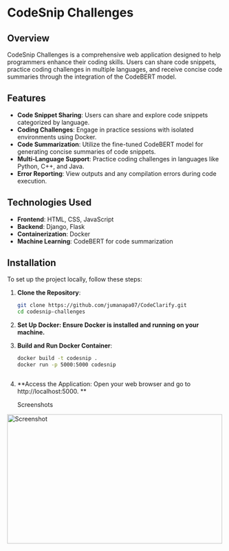 # CodeSnip Challenges

## Overview
CodeSnip Challenges is a comprehensive web application designed to help programmers enhance their coding skills. Users can share code snippets, practice coding challenges in multiple languages, and receive concise code summaries through the integration of the CodeBERT model.

## Features
- **Code Snippet Sharing**: Users can share and explore code snippets categorized by language.
- **Coding Challenges**: Engage in practice sessions with isolated environments using Docker.
- **Code Summarization**: Utilize the fine-tuned CodeBERT model for generating concise summaries of code snippets.
- **Multi-Language Support**: Practice coding challenges in languages like Python, C++, and Java.
- **Error Reporting**: View outputs and any compilation errors during code execution.

## Technologies Used
- **Frontend**: HTML, CSS, JavaScript
- **Backend**: Django, Flask
- **Containerization**: Docker
- **Machine Learning**: CodeBERT for code summarization

## Installation
To set up the project locally, follow these steps:

1. **Clone the Repository**:
   ```bash
   git clone https://github.com/jumanapa07/CodeClarify.git
   cd codesnip-challenges
2. **Set Up Docker: Ensure Docker is installed and running on your machine.**

3. **Build and Run Docker Container**:

     ```bash
     docker build -t codesnip .
     docker run -p 5000:5000 codesnip

     

4. **Access the Application: Open your web browser and go to http://localhost:5000. **

   Screenshots

<img src="https://github.com/user-attachments/assets/382865b1-eed9-4bc6-8176-fcf4ac744145" width="500" height="300" alt="Screenshot">

